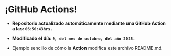 # ¡GitHub Actions!
* **Repositorio actualizado automáticamente mediante una GitHub Action a las: `06:50:43hrs.`**
* **Modificado el día: `9, del mes de octubre, del año 2025.`**

* Ejemplo sencillo de cómo la **Action** modifica este archivo README.md.
